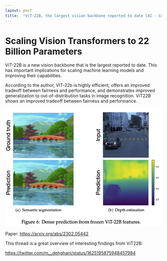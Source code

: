 ```yaml
---
layout: post
title:  "ViT-22B, the largest vision backbone reported to date [AI - Computer Vision]"
---
```


# Scaling Vision Transformers to 22 Billion Parameters

ViT-22B is a new vision backbone that is the largest reported to date. This has important implications for scaling machine learning models and improving their capabilities. 

According to the author, VIT-22b is highly efficient, offers an improved tradeoff between fairness and performance, and demonstrates improved generalization to out-of-distribution tasks in image recognition. ViT22B shows an improved tradeoff between fairness and performance.

![22b](/assets/22b.png)

Paper: https://arxiv.org/abs/2302.05442

This thread is a great overview of interesting findings from ViT22B:

https://twitter.com/m__dehghani/status/1625195875948457984
